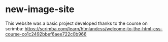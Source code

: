 # new-image-site

This website was a basic project developed thanks to the course on scrimba: https://scrimba.com/learn/htmlandcss/welcome-to-the-html-css-course-co1c2492bbef6aee722c0b966
